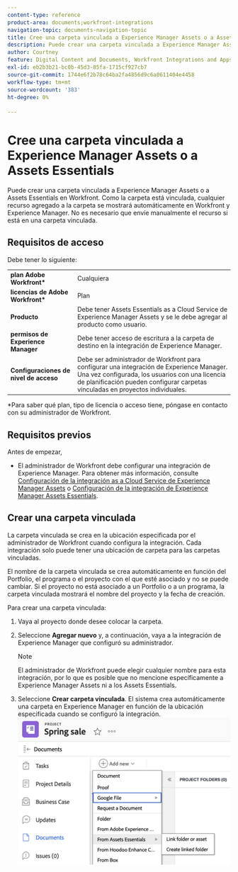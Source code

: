 ```yaml
---
content-type: reference
product-area: documents;workfront-integrations
navigation-topic: documents-navigation-topic
title: Cree una carpeta vinculada a Experience Manager Assets o a Assets Essentials
description: Puede crear una carpeta vinculada a Experience Manager Assets o a Assets Essentials en Workfront.
author: Courtney
feature: Digital Content and Documents, Workfront Integrations and Apps
exl-id: eb2b3b21-bc0b-45d3-85fa-1715cf927cb7
source-git-commit: 1744e6f2b78c64ba2fa4856d9c6a0611404e4458
workflow-type: tm+mt
source-wordcount: '383'
ht-degree: 0%

---
```


# Cree una carpeta vinculada a Experience Manager Assets o a Assets Essentials

Puede crear una carpeta vinculada a Experience Manager Assets o a Assets Essentials en Workfront. Como la carpeta está vinculada, cualquier recurso agregado a la carpeta se mostrará automáticamente en Workfront y Experience Manager. No es necesario que envíe manualmente el recurso si está en una carpeta vinculada.


## Requisitos de acceso

Debe tener lo siguiente:

<table>
  <tr>
   <td><strong>plan Adobe Workfront*</strong>
   </td>
   <td>Cualquiera
   </td>
  </tr>
  <tr>
   <td><strong>licencias de Adobe Workfront*</strong>
   </td>
   <td>Plan
   </td>
  </tr>
  <tr>
   <td><strong>Producto</strong>
   </td>
   <td>Debe tener Assets Essentials as a Cloud Service de Experience Manager Assets y se le debe agregar al producto como usuario.
   </td>
  </tr>
  <tr>
   <td><strong>permisos de Experience Manager</strong>
   </td>
   <td>Debe tener acceso de escritura a la carpeta de destino en la integración de Experience Manager.
   </td>
  </tr>
  <tr>
   <td><strong>Configuraciones de nivel de acceso</strong>
   </td>
   <td>Debe ser administrador de Workfront para configurar una integración de Experience Manager. Una vez configurada, los usuarios con una licencia de planificación pueden configurar carpetas vinculadas en proyectos individuales.
   </td>
  </tr>
</table>


*Para saber qué plan, tipo de licencia o acceso tiene, póngase en contacto con su administrador de Workfront.


## Requisitos previos

Antes de empezar,

* El administrador de Workfront debe configurar una integración de Experience Manager. Para obtener más información, consulte [Configuración de la integración as a Cloud Service de Experience Manager Assets](/help/quicksilver/administration-and-setup/configure-integrations/configure-aacs-integration.md) o [Configuración de la integración de Experience Manager Assets Essentials](/help/quicksilver/documents/adobe-workfront-for-experience-manager-assets-essentials/setup-asset-essentials.md).


## Crear una carpeta vinculada

La carpeta vinculada se crea en la ubicación especificada por el administrador de Workfront cuando configura la integración. Cada integración solo puede tener una ubicación de carpeta para las carpetas vinculadas.

El nombre de la carpeta vinculada se crea automáticamente en función del Portfolio, el programa o el proyecto con el que esté asociado y no se puede cambiar. Si el proyecto no está asociado a un Portfolio o a un programa, la carpeta vinculada mostrará el nombre del proyecto y la fecha de creación.

Para crear una carpeta vinculada:



1. Vaya al proyecto donde desee colocar la carpeta.
1. Seleccione **Agregar nuevo** y, a continuación, vaya a la integración de Experience Manager que configuró su administrador.

   >[!NOTE]
   >
   >El administrador de Workfront puede elegir cualquier nombre para esta integración, por lo que es posible que no mencione específicamente a Experience Manager Assets ni a los Assets Essentials.

1. Seleccione **Crear carpeta vinculada**. El sistema crea automáticamente una carpeta en Experience Manager en función de la ubicación especificada cuando se configuró la integración.
   ![crear una carpeta vinculada](assets/linked-folder.png)

